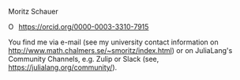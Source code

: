 Moritz Schauer <div itemscope itemtype="https://schema.org/Person"><a itemprop="sameAs" content="https://orcid.org/0000-0003-3310-7915" href="https://orcid.org/0000-0003-3310-7915" target="orcid.widget" rel="me noopener noreferrer" style="vertical-align:top;"><img src="https://orcid.org/sites/default/files/images/orcid_16x16.png" style="width:1em;margin-right:.5em;" alt="ORCID iD icon">https://orcid.org/0000-0003-3310-7915</a></div>

You find me via e-mail (see my university contact information on http://www.math.chalmers.se/~smoritz/index.html) or on JuliaLang's Community Channels, e.g. Zulip or Slack (see, https://julialang.org/community/). 
